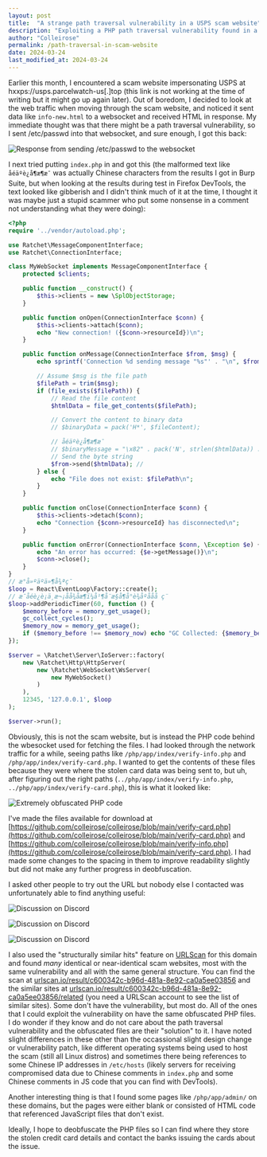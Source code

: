 ```yaml
---
layout: post
title:  "A strange path traversal vulnerability in a USPS scam website"
description: "Exploiting a PHP path traversal vulnerability found in a USPS scam website"
author: "Colleirose"
permalink: /path-traversal-in-scam-website
date: 2024-03-24
last_modified_at: 2024-03-24
---
```


Earlier this month, I encountered a scam website impersonating USPS at hxxps://usps.parcelwatch-us[.]top (this link is not working at the time of writing but it might go up again later). Out of boredom, I decided to look at the web traffic when moving through the scam website, and noticed it sent data like `info-new.html` to a websocket and received HTML in response. My immediate thought was that there might be a path traversal vulnerability, so I sent /etc/passwd into that websocket, and sure enough, I got this back:

![Response from sending /etc/passwd to the websocket](/assets/img/exploiting%20path%20traversal%20vulnerabilities.png)

I next tried putting `index.php` in and got this (the malformed text like `åéäºè¿å¶æ¶æ¯` was actually Chinese characters from the results I got in Burp Suite, but when looking at the results during test in Firefox DevTools, the text looked like gibberish and I didn't think much of it at the time, I thought it was maybe just a stupid scammer who put some nonsense in a comment not understanding what they were doing):
```php
<?php
require '../vendor/autoload.php';

use Ratchet\MessageComponentInterface;
use Ratchet\ConnectionInterface;

class MyWebSocket implements MessageComponentInterface {
    protected $clients;

    public function __construct() {
        $this->clients = new \SplObjectStorage;
    }

    public function onOpen(ConnectionInterface $conn) {
        $this->clients->attach($conn);
        echo "New connection! ({$conn->resourceId})\n";
    }

    public function onMessage(ConnectionInterface $from, $msg) {
        echo sprintf('Connection %d sending message "%s"' . "\n", $from->resourceId, $msg);

        // Assume $msg is the file path
        $filePath = trim($msg);
        if (file_exists($filePath)) {
            // Read the file content
            $htmlData = file_get_contents($filePath);

            // Convert the content to binary data
            // $binaryData = pack('H*', $fileContent);

            // åéäºè¿å¶æ¶æ¯
            // $binaryMessage = "\x82" . pack('N', strlen($htmlData)) . $htmlData;
            // Send the byte string
            $from->send($htmlData); //
        } else {
            echo "File does not exist: $filePath\n";
        }
    }

    public function onClose(ConnectionInterface $conn) {
        $this->clients->detach($conn);
        echo "Connection {$conn->resourceId} has disconnected\n";
    }

    public function onError(ConnectionInterface $conn, \Exception $e) {
        echo "An error has occurred: {$e->getMessage()}\n";
        $conn->close();
    }
}
// æ°å»ºäºä»¶å¾ªç¯
$loop = React\EventLoop\Factory::create();
// æ¯åéè¿è¡ä¸æ¬¡åå¾åæ¶ï¼å¹¶å¨æ§å¶å°è¾åºåå­å ç¨
$loop->addPeriodicTimer(60, function () {
    $memory_before = memory_get_usage();
    gc_collect_cycles();
    $memory_now = memory_get_usage();
    if ($memory_before !== $memory_now) echo "GC Collected: {$memory_before} bytes -> {$memory_now} bytes\n";
});

$server = \Ratchet\Server\IoServer::factory(
    new \Ratchet\Http\HttpServer(
        new \Ratchet\WebSocket\WsServer(
            new MyWebSocket()
        )
    ),
    12345, '127.0.0.1', $loop
);

$server->run();
```

Obviously, this is not the scam website, but is instead the PHP code behind the wbesocket used for fetching the files. I had looked through the network traffic for a while, seeing paths like `/php/app/index/verify-info.php` and `/php/app/index/verify-card.php`. I wanted to get the contents of these files because they were where the stolen card data was being sent to, but uh, after figuring out the right paths (`../php/app/index/verify-info.php`, `../php/app/index/verify-card.php`), this is what it looked like:

![Extremely obfuscated PHP code](/assets/img/obfuscated%20php%20code.png)

I've made the files available for download at [https://github.com/colleirose/colleirose/blob/main/verify-card.php](https://github.com/colleirose/colleirose/blob/main/verify-card.php) and [https://github.com/colleirose/colleirose/blob/main/verify-info.php](https://github.com/colleirose/colleirose/blob/main/verify-card.php). I had made some changes to the spacing in them to improve readability slightly but did not make any further progress in deobfuscation.

I asked other people to try out the URL but nobody else I contacted was unfortunately able to find anything useful:

![Discussion on Discord](/assets/img/discussion%20of%20php%20obfuscation%20on%20discord%201.png)

![Discussion on Discord](/assets/img/discussion%20of%20php%20obfuscation%20on%20discord%202.png)

![Discussion on Discord](/assets/img/discussion%20of%20php%20obfuscation%20on%20discord%203.png)

I also used the "structurally similar hits" feature on [URLScan](https://urlscan.io) for this domain and found *many* identical or near-identical scam websites, most with the same vulnerability and all with the same general structure. You can find the scan at [urlscan.io/result/c600342c-b96d-481a-8e92-ca0a5ee03856](https://urlscan.io/result/c600342c-b96d-481a-8e92-ca0a5ee03856/) and the similar sites at [urlscan.io/result/c600342c-b96d-481a-8e92-ca0a5ee03856/related](https://urlscan.io/result/c600342c-b96d-481a-8e92-ca0a5ee03856/related/) (you need a URLScan account to see the list of similar sites). Some don't have the vulnerability, but most do. All of the ones that I could exploit the vulnerability on have the same obfuscated PHP files. I do wonder if they know and do not care about the path traversal vulnerability and the obfuscated files are their "solution" to it. I have noted slight differences in these other than the occassional slight design change or vulnerability patch, like different operating systems being used to host the scam (still all Linux distros) and sometimes there being references to some Chinese IP addresses in `/etc/hosts` (likely servers for receiving compromised data due to Chinese comments in `index.php` and some Chinese comments in JS code that you can find with DevTools).

Another interesting thing is that I found some pages like `/php/app/admin/` on these domains, but the pages were either blank or consisted of HTML code that referenced JavaScript files that don't exist.

Ideally, I hope to deobfuscate the PHP files so I can find where they store the stolen credit card details and contact the banks issuing the cards about the issue.
